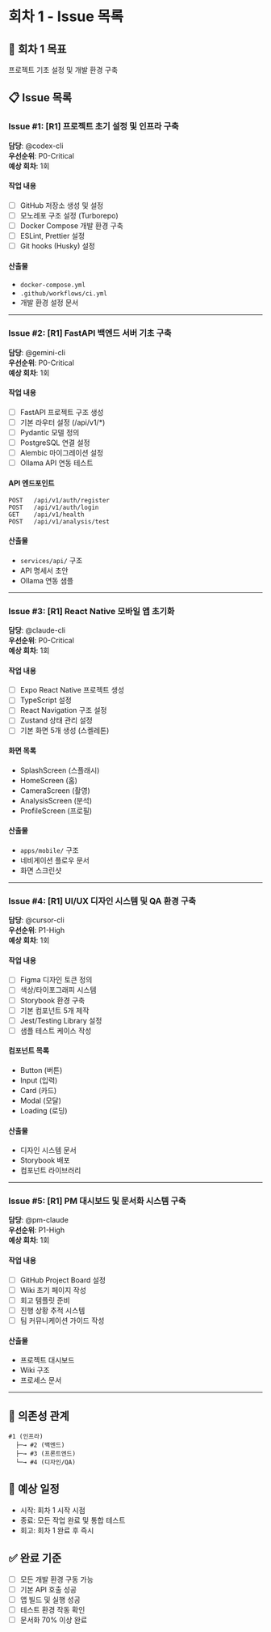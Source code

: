 # 회차 1 - Issue 목록

## 🎯 회차 1 목표
프로젝트 기초 설정 및 개발 환경 구축

## 📋 Issue 목록

### Issue #1: [R1] 프로젝트 초기 설정 및 인프라 구축
**담당**: @codex-cli  
**우선순위**: P0-Critical  
**예상 회차**: 1회

#### 작업 내용
- [ ] GitHub 저장소 생성 및 설정
- [ ] 모노레포 구조 설정 (Turborepo)
- [ ] Docker Compose 개발 환경 구축
- [ ] ESLint, Prettier 설정
- [ ] Git hooks (Husky) 설정

#### 산출물
- `docker-compose.yml`
- `.github/workflows/ci.yml`
- 개발 환경 설정 문서

---

### Issue #2: [R1] FastAPI 백엔드 서버 기초 구축
**담당**: @gemini-cli  
**우선순위**: P0-Critical  
**예상 회차**: 1회

#### 작업 내용
- [ ] FastAPI 프로젝트 구조 생성
- [ ] 기본 라우터 설정 (/api/v1/*)
- [ ] Pydantic 모델 정의
- [ ] PostgreSQL 연결 설정
- [ ] Alembic 마이그레이션 설정
- [ ] Ollama API 연동 테스트

#### API 엔드포인트
```
POST   /api/v1/auth/register
POST   /api/v1/auth/login  
GET    /api/v1/health
POST   /api/v1/analysis/test
```

#### 산출물
- `services/api/` 구조
- API 명세서 초안
- Ollama 연동 샘플

---

### Issue #3: [R1] React Native 모바일 앱 초기화
**담당**: @claude-cli  
**우선순위**: P0-Critical  
**예상 회차**: 1회

#### 작업 내용
- [ ] Expo React Native 프로젝트 생성
- [ ] TypeScript 설정
- [ ] React Navigation 구조 설정
- [ ] Zustand 상태 관리 설정
- [ ] 기본 화면 5개 생성 (스켈레톤)

#### 화면 목록
- SplashScreen (스플래시)
- HomeScreen (홈)
- CameraScreen (촬영)
- AnalysisScreen (분석)
- ProfileScreen (프로필)

#### 산출물
- `apps/mobile/` 구조
- 네비게이션 플로우 문서
- 화면 스크린샷

---

### Issue #4: [R1] UI/UX 디자인 시스템 및 QA 환경 구축
**담당**: @cursor-cli  
**우선순위**: P1-High  
**예상 회차**: 1회

#### 작업 내용
- [ ] Figma 디자인 토큰 정의
- [ ] 색상/타이포그래피 시스템
- [ ] Storybook 환경 구축
- [ ] 기본 컴포넌트 5개 제작
- [ ] Jest/Testing Library 설정
- [ ] 샘플 테스트 케이스 작성

#### 컴포넌트 목록
- Button (버튼)
- Input (입력)
- Card (카드)
- Modal (모달)
- Loading (로딩)

#### 산출물
- 디자인 시스템 문서
- Storybook 배포
- 컴포넌트 라이브러리

---

### Issue #5: [R1] PM 대시보드 및 문서화 시스템 구축
**담당**: @pm-claude  
**우선순위**: P1-High  
**예상 회차**: 1회

#### 작업 내용
- [ ] GitHub Project Board 설정
- [ ] Wiki 초기 페이지 작성
- [ ] 회고 템플릿 준비
- [ ] 진행 상황 추적 시스템
- [ ] 팀 커뮤니케이션 가이드 작성

#### 산출물
- 프로젝트 대시보드
- Wiki 구조
- 프로세스 문서

---

## 🔄 의존성 관계
```
#1 (인프라) 
  ├─→ #2 (백엔드)
  ├─→ #3 (프론트엔드)
  └─→ #4 (디자인/QA)
```

## 📅 예상 일정
- 시작: 회차 1 시작 시점
- 종료: 모든 작업 완료 및 통합 테스트
- 회고: 회차 1 완료 후 즉시

## ✅ 완료 기준
- [ ] 모든 개발 환경 구동 가능
- [ ] 기본 API 호출 성공
- [ ] 앱 빌드 및 실행 성공
- [ ] 테스트 환경 작동 확인
- [ ] 문서화 70% 이상 완료